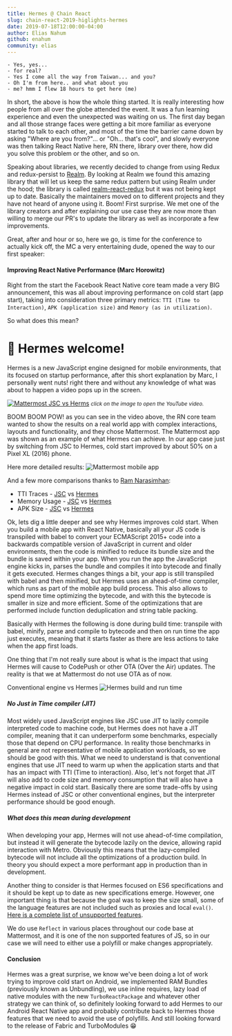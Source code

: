```yaml
---
title: Hermes @ Chain React
slug: chain-react-2019-higlights-hermes
date: 2019-07-18T12:00:00-04:00
author: Elias Nahum
github: enahum
community: elias
---
```


```
- Yes, yes...
- for real?
- Yes I come all the way from Taiwan... and you?
- Oh I'm from here.. and what about you
- me? hmm I flew 18 hours to get here (me)
```
In short, the above is how the whole thing started. It is really interesting how people from all over the 
globe attended the event. It was a fun learning experience and even the unexpected was waiting on us. 
The first day began and all those strange faces were getting a bit more familiar as 
everyone started to talk to each other, and most of the time the barrier came down by 
asking "Where are you from?"... or "Oh... that's cool", and slowly everyone was then talking 
React Native here, RN there, library over there, how did you solve this problem or the other, and so on. 

Speaking about libraries, we recently decided to change from using Redux and redux-persist 
to [Realm]([https://realm.io/docs/javascript/latest/#getting-started](https://realm.io/docs/javascript/latest/#getting-started)).
By looking at Realm we found this amazing library that will let us keep the same redux pattern but 
using Realm under the hood; the library is 
called [realm-react-redux](https://github.com/lolatravel/realm-react-redux) but it was 
not being kept up to date. Basically the maintainers moved on to different projects and 
they have not heard of anyone using it. Boom! First surprise. We met one of the library 
creators and after explaining our use case they are now more than willing to merge our PR's to 
update the library as well as incorporate a few improvements.

Great, after and hour or so, here we go, is time for the conference to actually kick off, 
the MC a very entertaining dude, opened the way to our first speaker:

#### Improving React Native Performance (Marc Horowitz)

Right from the start the Facebook React Native core team made a very BIG announcement, 
this was all about improving performance on cold start (app start), 
taking into consideration three primary metrics: 
`TTI (Time to Interaction)`, `APK (application size)` and `Memory (as in utilization)`.

So what does this mean?

# 🎉 Hermes welcome!

Hermes is a new JavaScript engine designed for mobile environments, that its focused on 
startup performance, after this short explanation by Marc, 
I personally went nuts! right there and without any knowledge of what was about to 
happen a video pops up in the screen.

[![Mattermost JSC vs Herms](/blog/2019-07-18-chain-react-2019/thumbnail.png)](https://youtu.be/EnefPsVRSn4)
*<span style="font-size: 12px">click on the image to open the YouTube video.</span>*

BOOM BOOM POW! as you can see in the video above, the RN core team wanted to show the results on a 
real world app with complex interactions, layouts and functionality, and they chose Mattermost. 
The Mattermost app was shown as an example of what Hermes can achieve. In our app case just by 
switching from JSC to Hermes, cold start improved by about 50% on a Pixel XL (2016) phone.

Here more detailed results:
![Mattermost mobile app](/blog/2019-07-18-chain-react-2019/hermes-stats.jpg)

And a few more comparisons thanks to [Ram Narasimhan](blog.nparashuram.com):

   - TTI Traces - [JSC](https://nparashuram.github.io/mattermost-mobile/jsc/trace-jsc.html) vs [Hermes](https://nparashuram.github.io/mattermost-mobile/hermes/trace-hermes.html)
   - Memory Usage - [JSC](https://nparashuram.github.io/mattermost-mobile/jsc/mem-jsc.txt) vs [Hermes](https://nparashuram.github.io/mattermost-mobile/hermes/mem-hermes.txt)
   - APK Size - [JSC](https://nparashuram.github.io/mattermost-mobile/jsc/size-jsc.html) vs [Hermes](https://nparashuram.github.io/mattermost-mobile/hermes/size-hermes.html)


Ok, lets dig a little deeper and see why Hermes improves cold start. When you build a mobile app with 
React Native, basically all your JS code is transpiled with babel to convert your ECMAScript 2015+ 
code into a backwards compatible version of JavaScript in current and older environments, then the 
code is minified to reduce its bundle size and the bundle is saved within your app. When you run the 
app the JavaScript engine kicks in, parses the bundle and compiles it into bytecode and finally it 
gets executed. Hermes changes things a bit, your app is still transpiled with babel and then minified, 
but Hermes uses an ahead-of-time compiler, which runs as part of the mobile app build process.
This also allows to spend more time optimizing the bytecode, and with this the bytecode is smaller in 
size and more efficient. Some of the optimizations that are performed include function deduplication 
and string table packing.

Basically with Hermes the following is done during build time: transpile with babel, minify, 
parse and compile to bytecode and then on run time the app just executes, 
meaning that it starts faster as there are less actions to take when the app first loads.

One thing that I'm not really sure about is what is the impact that using Hermes will cause to CodePush 
or other OTA (Over the Air) updates. The reality is that we at Mattermost do not use OTA as of now.

Conventional engine vs Hermes
![Hermes build and run time](/blog/2019-07-18-chain-react-2019/hermes-build.gif)

##### No Just in Time compiler (JIT)
Most widely used JavaScript engines like JSC use JIT to lazily compile interpreted code to machine code, 
but Hermes does not have a JIT compiler, meaning that it can underperform some benchmarks, especially 
those that depend on CPU performance. In reality those benchmarks in general are not representative of 
mobile application workloads, so we should be good with this. What we need to understand is that 
conventional engines that use JIT need to warm up when the application starts and that has an impact 
with TTI (Time to interaction). Also, let's not forget that JIT will also add to code size and memory 
consumption that will also have a negative impact in cold start. Basically there are some trade-offs 
by using Hermes instead of JSC or other conventional engines, but the interpreter performance should 
be good enough.

##### What does this mean during development
When developing your app, Hermes will not use ahead-of-time compilation, but instead it will generate the 
bytecode lazily on the device, allowing rapid interaction with Metro. Obviously this means that the 
lazy-compiled bytecode will not include all the optimizations of a production build. In theory you 
should expect a more performant app in production than in development.

Another thing to consider is that Hermes focused on ES6 specifications and it should be kept up to 
date as new specifications emerge. However, one important thing is that because the goal was to keep the 
size small, some of the language features are not included such as proxies and local `eval()`. 
[Here is a complete list of unsupported features](https://github.com/facebook/hermes/blob/master/doc/Features.md#excluded-from-support).

We do use `Reflect` in various places throughout our code base at Mattermost, and it is one of the non 
supported features of JS, so in our case we will need to either use a polyfill or make changes appropriately.

#### Conclusion
Hermes was a great surprise, we know we've been doing a lot of work trying to improve cold start on 
Android, we implemented RAM Bundles (previously known as Unbundling), we use inline requires, 
lazy load of native modules with the new `TurboReactPackage` and whatever other strategy we can think of, 
so definitely looking forward to add Hermes to our Android React Native app and probably contribute 
back to Hermes those features that we need to avoid the use of polyfills. And still looking forward to 
the release of Fabric and TurboModules 😁
